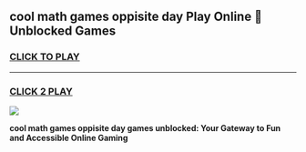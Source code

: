 
## cool math games oppisite day Play Online 👋 Unblocked Games
<h3>
<a href="https://news.freeplayer.one?title=cool_math_games_oppisite_day&ref=17CMG">CLICK TO PLAY</a></h3>
<hr>

<h3>
<a href="https://news.freeplayer.one?title=cool_math_games_oppisite_day&ref=17CMG">CLICK 2 PLAY</a>
  
</h3>

<a href="https://news.freeplayer.one?title=cool_math_games_oppisite_day&ref=17CMG/"><img src="https://clearcache.store/games.png"></a>


**cool math games oppisite day games unblocked: Your Gateway to Fun and Accessible Online Gaming**
